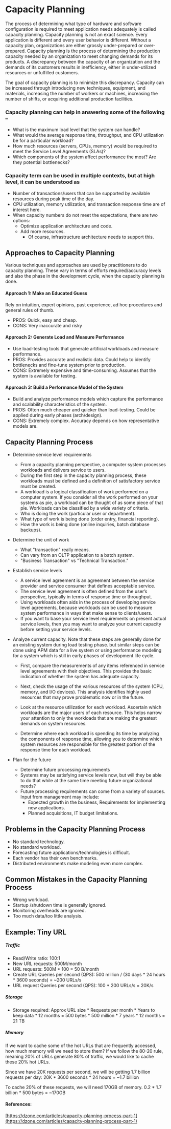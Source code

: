 # Capacity Planning

The process of determining what type of hardware and software configuration is required to meet application needs adequately is called capacity planning. Capacity planning is not an exact science. Every application is different and every user behavior is different.
Without a capacity plan, organizations are either grossly under-prepared or over-prepared. Capacity planning is the process of determining the production capacity needed by an organization to meet changing demands for its products. A discrepancy between the capacity of an organization and the demands of its customers results in inefficiency, either in under-utilized resources or unfulfilled customers.

The goal of capacity planning is to minimize this discrepancy. Capacity can be increased through introducing new techniques, equipment, and materials, increasing the number of workers or machines, increasing the number of shifts, or acquiring additional production facilities.

### Capacity planning can help in answering some of the following –

-   What is the maximum load level that the system can handle?
-   What would the average response time, throughput, and CPU utilization be for a particular workload?
-   How much resources (servers, CPUs, memory) would be required to meet the Service Level Agreements (SLAs)?
-   Which components of the system affect performance the most? Are they potential bottlenecks?

### Capacity term can be used in multiple contexts, but at high level, it can be understood as

-   Number of transactions/users that can be supported by available resources during peak time of the day.
-   CPU utilization, memory utilization, and transaction response time are of interest here.
-   When capacity numbers do not meet the expectations, there are two options:
    -   Optimize application architecture and code.
    -   Add more resources.
        -   Of course, infrastructure architecture needs to support this.


## Approaches to Capacity Planning

Various techniques and approaches are used by practitioners to do capacity planning. These vary in terms of efforts required/accuracy levels and also the phase in the development cycle, when the capacity planning is done.

#### Approach 1: Make an Educated Guess
Rely on intuition, expert opinions, past experience, ad hoc procedures and general rules of thumb.
-   PROS: Quick, easy and cheap.
-   CONS: Very inaccurate and risky

#### Approach 2: Generate Load and Measure Performance
-   Use load-testing tools that generate artificial workloads and measure performance.
-   PROS: Provides accurate and realistic data. Could help to identify bottlenecks and fine-tune system prior to production.
-   CONS: Extremely expensive and time-consuming. Assumes that the system is available for testing.

#### Approach 3: Build a Performance Model of the System
-   Build and analyze performance models which capture the performance and scalability characteristics of the system.
-   PROS: Often much cheaper and quicker than load-testing. Could be applied during early phases (arch/design).
-   CONS: Extremely complex. Accuracy depends on how representative models are.

## Capacity Planning Process

-   Determine service level requirements
    -   From a capacity planning perspective, a computer system processes workloads and delivers service to users.
    -   During the first step in the capacity planning process, these workloads must be defined and a definition of satisfactory service must be created.
    -   A workload is a logical classification of work performed on a computer system. If you consider all the work performed on your systems as pie, a workload can be thought of as some piece of that pie. Workloads can be classified by a wide variety of criteria.
    -   Who is doing the work (particular user or department).
    -   What type of work is being done (order entry, financial reporting).
    -   How the work is being done (online inquiries, batch database backups).
-   Determine the unit of work
    -   What "transaction" really means.
    -   Can vary from an OLTP application to a batch system.
    -   "Business Transaction" vs "Technical Transaction."
-   Establish service levels
    -   A service level agreement is an agreement between the service provider and service consumer that defines acceptable service.
    -   The service level agreement is often defined from the user’s perspective, typically in terms of response time or throughput.
    -   Using workloads often aids in the process of developing service level agreements, because workloads can be used to measure system performance in ways that make sense to clients/users.
    -   If you want to base your service level requirements on present actual service levels, then you may want to analyze your current capacity before setting your service levels.
-   Analyze current capacity. Note that these steps are generally done for an existing system during load testing phase. but similar steps can be done using APM data for a live system or using performance modeling for a system which is still in early phases of development life cycle.
    -   First, compare the measurements of any items referenced in service level agreements with their objectives. This provides the basic indication of whether the system has adequate capacity.
        
    -   Next, check the usage of the various resources of the system (CPU, memory, and I/O devices). This analysis identifies highly used resources that may prove problematic now or in the future.
        
    -   Look at the resource utilization for each workload. Ascertain which workloads are the major users of each resource. This helps narrow your attention to only the workloads that are making the greatest demands on system resources.
        
    -   Determine where each workload is spending its time by analyzing the components of response time, allowing you to determine which system resources are responsible for the greatest portion of the response time for each workload.
        
-   Plan for the future
    -   Determine future processing requirements
    -   Systems may be satisfying service levels now, but will they be able to do that while at the same time meeting future organizational needs?
    -   Future processing requirements can come from a variety of sources. Input from management may include:
        -   Expected growth in the business, Requirements for implementing new applications.
        -   Planned acquisitions, IT budget limitations.

## Problems in the Capacity Planning Process

-   No standard technology.
-   No standard workload.
-   Forecasting future applications/technologies is difficult.
-   Each vendor has their own benchmarks.
-   Distributed environments make modeling even more complex.

## Common Mistakes in the Capacity Planning Process

-   Wrong workload.
-   Startup /shutdown time is generally ignored.
-   Monitoring overheads are ignored.
-   Too much data/too little analysis.

## Example: Tiny URL
##### Traffic

-   Read/Write ratio: 100:1
-   New URL requests: 500M/month
-   URL requests: 500M * 100 = 50 B/month
-   Create URL Queries per second (QPS): 500 million / (30 days * 24 hours * 3600 seconds) = ~200 URLs/s
-   URL request Queries per second (QPS): 100 * 200 URLs/s = 20K/s

##### Storage

-   Storage required: Approx URL size * Requests per month * Years to keep data * 12 months = 500 bytes * 500 million * 7 years * 12 months = 21 TB

##### Memory

If we want to cache some of the hot URLs that are frequently accessed, how much memory will we need to store them? If we follow the 80-20 rule, meaning 20% of URLs generate 80% of traffic, we would like to cache these 20% hot URLs.

Since we have 20K requests per second, we will be getting 1.7 billion requests per day: 20K * 3600 seconds * 24 hours = ~1.7 billion

To cache 20% of these requests, we will need 170GB of memory. 0.2 * 1.7 billion * 500 bytes = ~170GB

#### References:
[https://dzone.com/articles/capacity-planning-process-part-1](https://dzone.com/articles/capacity-planning-process-part-1)

